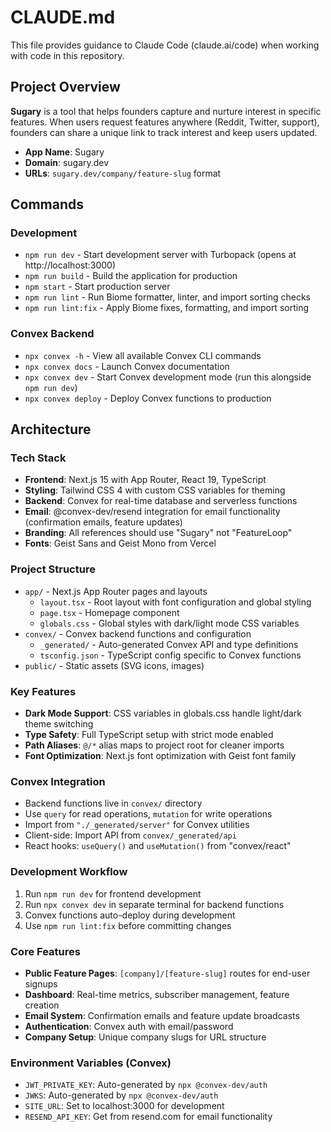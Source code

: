 # CLAUDE.md

This file provides guidance to Claude Code (claude.ai/code) when working with code in this repository.

## Project Overview

**Sugary** is a tool that helps founders capture and nurture interest in specific features. When users request features anywhere (Reddit, Twitter, support), founders can share a unique link to track interest and keep users updated.

- **App Name**: Sugary
- **Domain**: sugary.dev  
- **URLs**: `sugary.dev/company/feature-slug` format

## Commands

### Development
- `npm run dev` - Start development server with Turbopack (opens at http://localhost:3000)
- `npm run build` - Build the application for production
- `npm start` - Start production server
- `npm run lint` - Run Biome formatter, linter, and import sorting checks
- `npm run lint:fix` - Apply Biome fixes, formatting, and import sorting

### Convex Backend
- `npx convex -h` - View all available Convex CLI commands
- `npx convex docs` - Launch Convex documentation
- `npx convex dev` - Start Convex development mode (run this alongside `npm run dev`)
- `npx convex deploy` - Deploy Convex functions to production

## Architecture

### Tech Stack
- **Frontend**: Next.js 15 with App Router, React 19, TypeScript
- **Styling**: Tailwind CSS 4 with custom CSS variables for theming
- **Backend**: Convex for real-time database and serverless functions
- **Email**: @convex-dev/resend integration for email functionality (confirmation emails, feature updates)
- **Branding**: All references should use "Sugary" not "FeatureLoop"
- **Fonts**: Geist Sans and Geist Mono from Vercel

### Project Structure
- `app/` - Next.js App Router pages and layouts
  - `layout.tsx` - Root layout with font configuration and global styling
  - `page.tsx` - Homepage component
  - `globals.css` - Global styles with dark/light mode CSS variables
- `convex/` - Convex backend functions and configuration
  - `_generated/` - Auto-generated Convex API and type definitions
  - `tsconfig.json` - TypeScript config specific to Convex functions
- `public/` - Static assets (SVG icons, images)

### Key Features
- **Dark Mode Support**: CSS variables in globals.css handle light/dark theme switching
- **Type Safety**: Full TypeScript setup with strict mode enabled
- **Path Aliases**: `@/*` alias maps to project root for cleaner imports
- **Font Optimization**: Next.js font optimization with Geist font family

### Convex Integration
- Backend functions live in `convex/` directory
- Use `query` for read operations, `mutation` for write operations
- Import from `"./_generated/server"` for Convex utilities
- Client-side: Import API from `convex/_generated/api` 
- React hooks: `useQuery()` and `useMutation()` from "convex/react"

### Development Workflow
1. Run `npm run dev` for frontend development
2. Run `npx convex dev` in separate terminal for backend functions
3. Convex functions auto-deploy during development
4. Use `npm run lint:fix` before committing changes

### Core Features
- **Public Feature Pages**: `[company]/[feature-slug]` routes for end-user signups
- **Dashboard**: Real-time metrics, subscriber management, feature creation
- **Email System**: Confirmation emails and feature update broadcasts
- **Authentication**: Convex auth with email/password
- **Company Setup**: Unique company slugs for URL structure

### Environment Variables (Convex)
- `JWT_PRIVATE_KEY`: Auto-generated by `npx @convex-dev/auth`
- `JWKS`: Auto-generated by `npx @convex-dev/auth`  
- `SITE_URL`: Set to localhost:3000 for development
- `RESEND_API_KEY`: Get from resend.com for email functionality